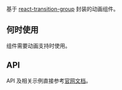 
基于 [react-transition-group](https://reactcommunity.org/react-transition-group/) 封装的动画组件。

## 何时使用

组件需要动画支持时使用。

## API

API 及相关示例直接参考[官网文档](https://reactcommunity.org/react-transition-group/)。
